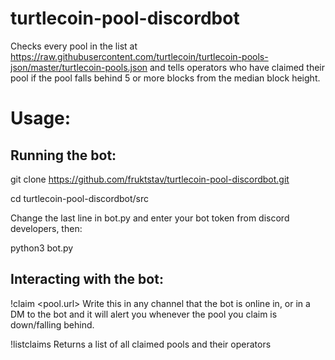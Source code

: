# turtlecoin-pool-discordbot

Checks every pool in the list at https://raw.githubusercontent.com/turtlecoin/turtlecoin-pools-json/master/turtlecoin-pools.json and tells operators who have claimed their pool if the pool falls behind 5 or more blocks from the median block height.

# Usage:

## Running the bot:

git clone https://github.com/fruktstav/turtlecoin-pool-discordbot.git

cd turtlecoin-pool-discordbot/src

Change the last line in bot.py and enter your bot token from discord developers, then:

python3 bot.py

## Interacting with the bot:

!claim <pool.url>
Write this in any channel that the bot is online in, or in a DM to the bot and it will alert you whenever the pool you claim is down/falling behind.

!listclaims
Returns a list of all claimed pools and their operators

